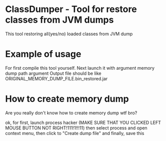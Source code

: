 # ClassDumper - Tool for restore classes from JVM dumps

This tool restoring all(yes/no) loaded classes from JVM dump

# Example of usage

For first compile this tool yourself.
Next launch it with argument memory dump path argument
Output file should be like ORIGINAL_MEMORY_DUMP_FILE.bin_restored.jar

# How to create memory dump

Are you really don't know how to create memory dump wtf bro?

ok, for first, launch process hacker (MAKE SURE THAT YOU CLICKED LEFT MOUSE BUTTON NOT RIGHT!111!1!!!11)
then select process and open context menu, then click to "Create dump file"
and finally, save this
